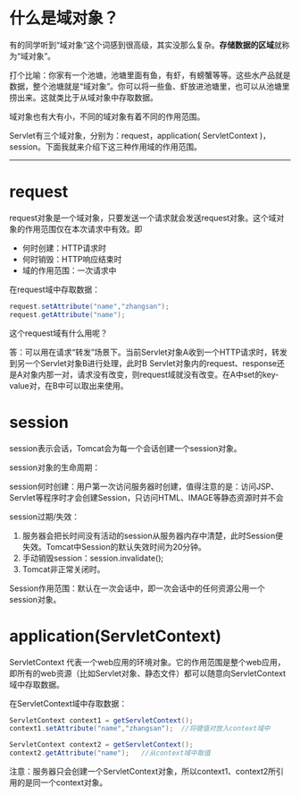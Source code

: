 # 什么是域对象？

有的同学听到“域对象”这个词感到很高级，其实没那么复杂。**存储数据的区域**就称为“域对象”。

打个比喻：你家有一个池塘，池塘里面有鱼，有虾，有螃蟹等等。这些水产品就是数据，整个池塘就是“域对象”。你可以将一些鱼、虾放进池塘里，也可以从池塘里捞出来。这就类比于从域对象中存取数据。

域对象也有大有小，不同的域对象有着不同的作用范围。

Servlet有三个域对象，分别为：request，application( ServletContext )，session。下面我就来介绍下这三种作用域的作用范围。

------

# request

request对象是一个域对象，只要发送一个请求就会发送request对象。这个域对象的作用范围仅在本次请求中有效。即

- 何时创建：HTTP请求时
- 何时销毁：HTTP响应结束时
- 域的作用范围：一次请求中

在request域中存取数据：

```java
request.setAttribute("name","zhangsan");
request.getAttribute("name");
```

这个request域有什么用呢？

答：可以用在请求“转发”场景下。当前Servlet对象A收到一个HTTP请求时，转发到另一个Servlet对象B进行处理，此时B Servlet对象内的request、response还是A对象内那一对，请求没有改变，则request域就没有改变。在A中set的key-value对，在B中可以取出来使用。

# session

session表示会话，Tomcat会为每一个会话创建一个session对象。

session对象的生命周期：

session何时创建：用户第一次访问服务器时创建，值得注意的是：访问JSP、Servlet等程序时才会创建Session，只访问HTML、IMAGE等静态资源时并不会

session过期/失效：

1. 服务器会把长时间没有活动的session从服务器内存中清楚，此时Session便失效。Tomcat中Session的默认失效时间为20分钟。
2. 手动销毁session：session.invalidate();
3. Tomcat非正常关闭时。

Session作用范围：默认在一次会话中，即一次会话中的任何资源公用一个session对象。





# application(ServletContext)

ServletContext 代表一个web应用的环境对象。它的作用范围是整个web应用，即所有的web资源（比如Servlet对象、静态文件）都可以随意向ServletContext域中存取数据。

在ServletContext域中存取数据：

```java
ServletContext context1 = getServletContext();
context1.setAttribute("name","zhangsan");  //将键值对放入context域中

ServletContext context2 = getServletContext();
context2.getAttribute("name");   //从context域中取值
```

注意：服务器只会创建一个ServletContext对象，所以context1、context2所引用的是同一个context对象。